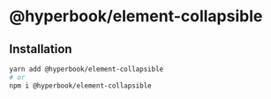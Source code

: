 # @hyperbook/element-collapsible

## Installation

```sh
yarn add @hyperbook/element-collapsible
# or
npm i @hyperbook/element-collapsible
```

